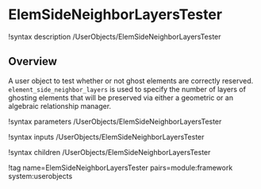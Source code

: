 # ElemSideNeighborLayersTester

!syntax description /UserObjects/ElemSideNeighborLayersTester

## Overview

A user object to test whether or not ghost elements are correctly reserved.
`element_side_neighbor_layers` is used to specify the number of layers of
 ghosting elements that will be preserved via either a geometric
or an algebraic relationship manager.


!syntax parameters /UserObjects/ElemSideNeighborLayersTester

!syntax inputs /UserObjects/ElemSideNeighborLayersTester

!syntax children /UserObjects/ElemSideNeighborLayersTester

!tag name=ElemSideNeighborLayersTester pairs=module:framework system:userobjects
